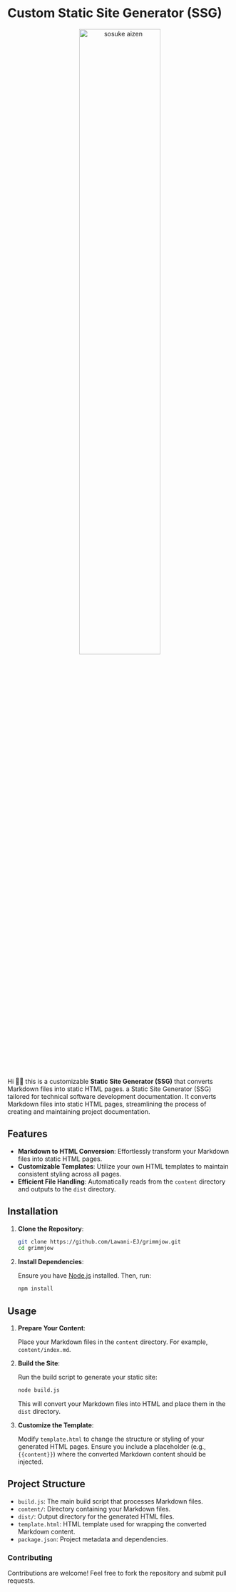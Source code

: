 # Custom Static Site Generator (SSG)

<p align="center">
    <a href="#" style="display: block;" align="center">
        <img src="https://i.pinimg.com/originals/0f/38/41/0f3841fa84ee39d2e686433c3ecc2ebe.gif" alt="sosuke aizen" width="60%" />
    </a>
</p>

Hi ✋🏿 this is a customizable **Static Site Generator (SSG)** that converts Markdown files into static HTML pages. a Static Site Generator (SSG) tailored for technical software development documentation. It converts Markdown files into static HTML pages, streamlining the process of creating and maintaining project documentation.

## Features

- **Markdown to HTML Conversion**: Effortlessly transform your Markdown files into static HTML pages.
- **Customizable Templates**: Utilize your own HTML templates to maintain consistent styling across all pages.
- **Efficient File Handling**: Automatically reads from the `content` directory and outputs to the `dist` directory.

## Installation

1. **Clone the Repository**:

   ```bash
   git clone https://github.com/Lawani-EJ/grimmjow.git
   cd grimmjow
   ```

2. **Install Dependencies**:

   Ensure you have [Node.js](https://nodejs.org/) installed. Then, run:

   ```bash
   npm install
   ```

## Usage

1. **Prepare Your Content**:

   Place your Markdown files in the `content` directory. For example, `content/index.md`.

2. **Build the Site**:

   Run the build script to generate your static site:

   ```bash
   node build.js
   ```

   This will convert your Markdown files into HTML and place them in the `dist` directory.

3. **Customize the Template**:

   Modify `template.html` to change the structure or styling of your generated HTML pages. Ensure you include a placeholder (e.g., `{{content}}`) where the converted Markdown content should be injected.

## Project Structure

- `build.js`: The main build script that processes Markdown files.
- `content/`: Directory containing your Markdown files.
- `dist/`: Output directory for the generated HTML files.
- `template.html`: HTML template used for wrapping the converted Markdown content.
- `package.json`: Project metadata and dependencies.

### Contributing
Contributions are welcome! Feel free to fork the repository and submit pull requests.
